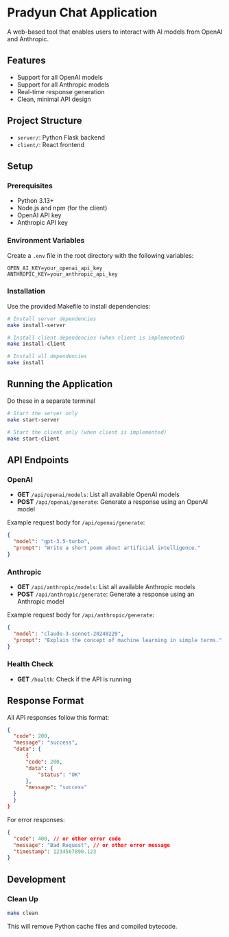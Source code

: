 # Pradyun Chat Application

A web-based tool that enables users to interact with AI models from OpenAI and Anthropic.

## Features

- Support for all OpenAI models
- Support for all Anthropic models
- Real-time response generation
- Clean, minimal API design

## Project Structure

- `server/`: Python Flask backend
- `client/`: React frontend 

## Setup

### Prerequisites

- Python 3.13+
- Node.js and npm (for the client)
- OpenAI API key
- Anthropic API key

### Environment Variables

Create a `.env` file in the root directory with the following variables:

```
OPEN_AI_KEY=your_openai_api_key
ANTHROPIC_KEY=your_anthropic_api_key
```

### Installation

Use the provided Makefile to install dependencies:

```bash
# Install server dependencies
make install-server

# Install client dependencies (when client is implemented)
make install-client

# Install all dependencies
make install
```

## Running the Application
Do these in a separate terminal
```bash
# Start the server only
make start-server

# Start the client only (when client is implemented)
make start-client

```

## API Endpoints

### OpenAI

- **GET** `/api/openai/models`: List all available OpenAI models
- **POST** `/api/openai/generate`: Generate a response using an OpenAI model

Example request body for `/api/openai/generate`:
```json
{
  "model": "gpt-3.5-turbo",
  "prompt": "Write a short poem about artificial intelligence."
}
```

### Anthropic

- **GET** `/api/anthropic/models`: List all available Anthropic models
- **POST** `/api/anthropic/generate`: Generate a response using an Anthropic model

Example request body for `/api/anthropic/generate`:
```json
{
  "model": "claude-3-sonnet-20240229",
  "prompt": "Explain the concept of machine learning in simple terms."
}
```

### Health Check

- **GET** `/health`: Check if the API is running

## Response Format

All API responses follow this format:

```json
{
  "code": 200,
  "message": "success",
  "data": {
      {
      "code": 200,
      "data": {
          "status": "OK"
      },
      "message": "success"
  }
  }
}
```

For error responses:

```json
{
  "code": 400, // or other error code
  "message": "Bad Request", // or other error message
  "timestamp": 1234567890.123
}
```

## Development

### Clean Up

```bash
make clean
```

This will remove Python cache files and compiled bytecode.
